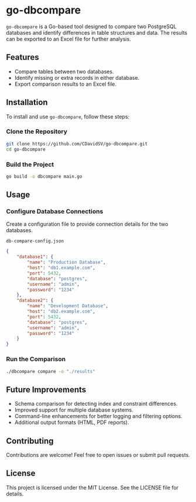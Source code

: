 # go-dbcompare

`go-dbcompare` is a Go-based tool designed to compare two PostgreSQL databases and identify differences in table structures and data. The results can be exported to an Excel file for further analysis.

## Features

- Compare tables between two databases.
- Identify missing or extra records in either database.
- Export comparison results to an Excel file.

## Installation

To install and use `go-dbcompare`, follow these steps:

### Clone the Repository
```sh
git clone https://github.com/CDavidSV/go-dbcompare.git
cd go-dbcompare
```

### Build the Project
```sh
go build -o dbcompare main.go
```

## Usage

### Configure Database Connections
Create a configuration file to provide connection details for the two databases.

`db-compare-config.json`
```json
{
    "database1": {
        "name": "Production Database",
        "host": "db1.example.com",
        "port": 5432,
        "database": "postgres",
        "username": "admin",
        "password": "1234"
    },
    "database2": {
        "name": "Development Database",
        "host": "db2.example.com",
        "port": 5432,
        "database": "postgres",
        "username": "admin",
        "password": "1234"
    }
}

```

### Run the Comparison
```sh
./dbcompare compare -o "./results"
```

## Future Improvements
- Schema comparison for detecting index and constraint differences.
- Improved support for multiple database systems.
- Command-line enhancements for better logging and filtering options.
- Additional output formats (HTML, PDF reports).

## Contributing
Contributions are welcome! Feel free to open issues or submit pull requests.

## License
This project is licensed under the MIT License. See the LICENSE file for details.

